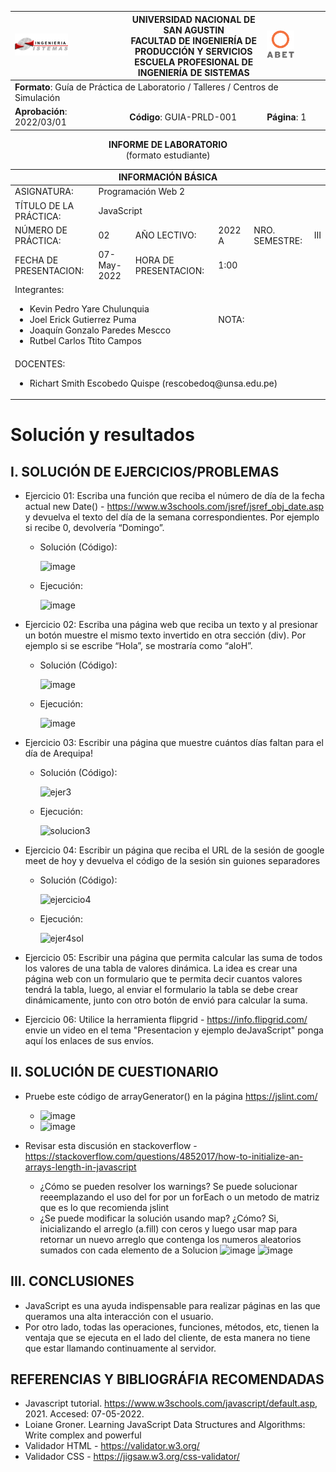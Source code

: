 <div align="center">
<table>
    <theader>
        <tr>
            <td><img src="https://github.com/rescobedoq/pw2/blob/main/epis.png?raw=true" alt="EPIS" style="width:50%; height:auto"/></td>
            <th>
                <span style="font-weight:bold;">UNIVERSIDAD NACIONAL DE SAN AGUSTIN</span><br />
                <span style="font-weight:bold;">FACULTAD DE INGENIERÍA DE PRODUCCIÓN Y SERVICIOS</span><br />
                <span style="font-weight:bold;">ESCUELA PROFESIONAL DE INGENIERÍA DE SISTEMAS</span>
            </th>
            <td><img src="https://github.com/rescobedoq/pw2/blob/main/abet.png?raw=true" alt="ABET" style="width:50%; height:auto"/></td>
        </tr>
    </theader>
    <tbody>
        <tr><td colspan="3"><span style="font-weight:bold;">Formato</span>: Guía de Práctica de Laboratorio / Talleres / Centros de Simulación</td></tr>
        <tr><td><span style="font-weight:bold;">Aprobación</span>:  2022/03/01</td><td><span style="font-weight:bold;">Código</span>: GUIA-PRLD-001</td><td><span style="font-weight:bold;">Página</span>: 1</td></tr>
    </tbody>
</table>
</div>

<div align="center">
<span style="font-weight:bold;">INFORME DE LABORATORIO</span><br />
<span>(formato estudiante)</span>
</div>


<table>
<theader>
<tr><th colspan="6">INFORMACIÓN BÁSICA</th></tr>
</theader>
<tbody>
<tr><td>ASIGNATURA:</td><td colspan="5">Programación Web 2</td></tr>
<tr><td>TÍTULO DE LA PRÁCTICA:</td><td colspan="5">JavaScript</td></tr>
<tr>
<td>NÚMERO DE PRÁCTICA:</td><td>02</td><td>AÑO LECTIVO:</td><td>2022 A</td><td>NRO. SEMESTRE:</td><td>III</td>
</tr>
<tr>
<td>FECHA DE PRESENTACION:</td><td>07-May-2022</td><td>HORA DE PRESENTACION:</td><td colspan="3">1:00</td>
</tr>
<tr><td colspan="3">Integrantes:
<ul>
<li>Kevin Pedro Yare Chulunquia</li>
<li>Joel Erick Gutierrez Puma</li>
<li>Joaquín Gonzalo Paredes Mescco</li>
<li>Rutbel Carlos Ttito Campos</li>
</ul>
</td>
<td>NOTA:</td><td colspan="2"></td>
</tr>
<tr><td colspan="6">DOCENTES:
<ul>
<li>Richart Smith Escobedo Quispe (rescobedoq@unsa.edu.pe)</li>
</ul>
</td>
</<tr>
</tdbody>
</table>


# Solución y resultados

## I.		SOLUCIÓN DE EJERCICIOS/PROBLEMAS

- Ejercicio 01: Escriba una función que reciba el número de día de la fecha actual new Date() - https://www.w3schools.com/jsref/jsref_obj_date.asp  y devuelva el texto del día de la semana correspondientes. Por ejemplo si recibe 0, devolvería “Domingo”.
    
    - Solución (Código):
    
        ![image](https://user-images.githubusercontent.com/64146055/167042489-a28d4208-1b48-4b27-8b42-9714647d762f.png)
    
    - Ejecución:
    
        ![image](https://user-images.githubusercontent.com/64146055/167042792-00dacc20-b7ab-4381-ae58-904ff67511cd.png)


- Ejercicio 02: Escriba una página web que reciba un texto y al presionar un botón muestre el mismo texto invertido en otra sección (div). Por ejemplo si se escribe “Hola”, se mostraría como “aloH”.

    - Solución (Código):
        
        ![image](https://user-images.githubusercontent.com/64146055/167058452-5be0c3e9-f4ea-4ffe-96cc-f0e306b83181.png)
    
    - Ejecución: 
    
        ![image](https://user-images.githubusercontent.com/64146055/167058565-937ae430-4c5c-463b-98a9-f55ca5f49c49.png)

- Ejercicio 03: Escribir una página que muestre cuántos días faltan para el día de Arequipa!
    
    - Solución (Código):
        
        ![ejer3](https://user-images.githubusercontent.com/83080715/167533535-2f6581ae-28fc-4a56-b262-d1af22cd3b27.png)
       
    - Ejecución: 
    
        ![solucion3](https://user-images.githubusercontent.com/83080715/167533517-6a364bde-e63d-4311-a78c-de34d4bb9fe4.png)
        
- Ejercicio 04: Escribir un página que reciba el URL de la sesión de google meet de hoy y devuelva el código de la sesión sin guiones separadores

     - Solución (Código):
        
        ![ejercicio4](https://user-images.githubusercontent.com/83080715/167533553-75f06346-4352-4ea7-8dd3-277631d149b5.png)

       
    - Ejecución: 
    
        ![ejer4sol](https://user-images.githubusercontent.com/83080715/167533568-0d4fe72f-903b-444e-b365-b11746858707.png)

        
- Ejercicio 05: Escribir una página que permita calcular las suma de todos los valores de una tabla de valores dinámica. La idea es crear una página web con un formulario que te permita decir cuantos valores tendrá la tabla, luego, al enviar el formulario la tabla se debe crear dinámicamente, junto con otro botón de envió para calcular la suma.
- Ejercicio 06: Utilice la herramienta flipgrid - https://info.flipgrid.com/ envie un video en el tema "Presentacion y ejemplo deJavaScript" ponga aquí los enlaces de sus envíos.


## II.	SOLUCIÓN DE CUESTIONARIO

- Pruebe este código de arrayGenerator() en la página https://jslint.com/

    - ![image](https://user-images.githubusercontent.com/64146055/167534953-fe6c6d49-eb1b-4387-b3ef-f0b609c5879a.png)
    - ![image](https://user-images.githubusercontent.com/64146055/167534993-4d63f8be-2253-4b1f-b071-ec5cd04e5be0.png)

- Revisar esta discusión en stackoverflow - https://stackoverflow.com/questions/4852017/how-to-initialize-an-arrays-length-in-javascript
    - ¿Cómo se pueden resolver los warnings?
     Se puede solucionar reeemplazando el uso del for por un forEach o un metodo de matriz que es lo que recomienda jslint
    - ¿Se puede modificar la solución usando map? ¿Cómo?
    Si, inicializando el arreglo (a.fill) con ceros y luego usar map para retornar un nuevo arreglo que contenga los numeros aleatorios sumados con cada elemento de a
    Solucion
    ![image](https://user-images.githubusercontent.com/90486158/167178028-f876af69-83fc-4943-99b6-fb22094f0986.png)
    ![image](https://user-images.githubusercontent.com/90486158/167178476-3cb5dcb6-a48d-449b-a1fc-4be591b5a172.png)

## III.	CONCLUSIONES

- JavaScript es una ayuda indispensable para realizar páginas en las que queramos una alta interacción con el usuario.
- Por otro lado, todas las operaciones, funciones, métodos, etc, tienen la ventaja que se ejecuta en el lado del cliente, de esta manera no tiene que estar llamando     continuamente al servidor.


## REFERENCIAS Y BIBLIOGRÁFIA RECOMENDADAS
- Javascript tutorial. https://www.w3schools.com/javascript/default.asp, 2021. Accesed: 07-05-2022.
- Loiane Groner. Learning JavaScript Data Structures and Algorithms: Write complex and powerful
- Validador HTML - https://validator.w3.org/
- Validador CSS - https://jigsaw.w3.org/css-validator/
